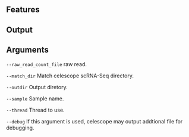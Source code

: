 ## Features


## Output
## Arguments
`--raw_read_count_file` raw read.

`--match_dir` Match celescope scRNA-Seq directory.

`--outdir` Output diretory.

`--sample` Sample name.

`--thread` Thread to use.

`--debug` If this argument is used, celescope may output addtional file for debugging.

